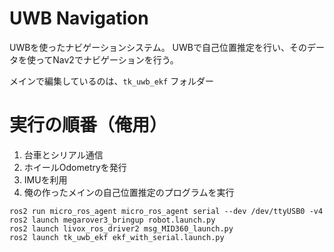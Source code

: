 # UWB Navigation
UWBを使ったナビゲーションシステム。
UWBで自己位置推定を行い、そのデータを使ってNav2でナビゲーションを行う。

メインで編集しているのは、`tk_uwb_ekf` フォルダー

# 実行の順番（俺用）
1. 台車とシリアル通信
2. ホイールOdometryを発行
3. IMUを利用
4. 俺の作ったメインの自己位置推定のプログラムを実行
```:bash
ros2 run micro_ros_agent micro_ros_agent serial --dev /dev/ttyUSB0 -v4
ros2 launch megarover3_bringup robot.launch.py
ros2 launch livox_ros_driver2 msg_MID360_launch.py
ros2 launch tk_uwb_ekf ekf_with_serial.launch.py

